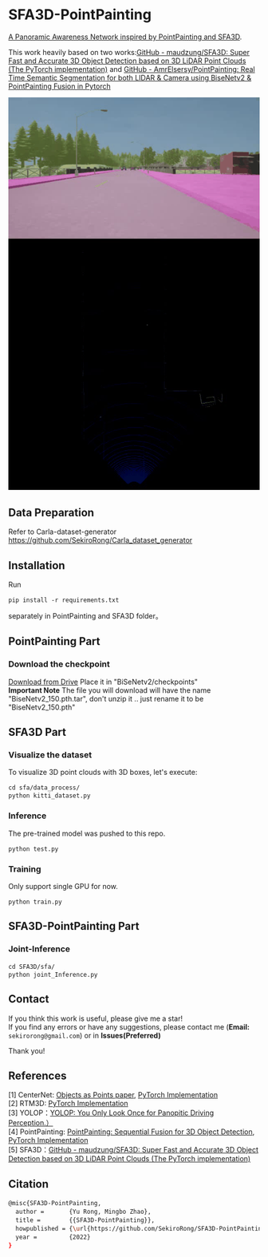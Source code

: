 # SFA3D-PointPainting

[A Panoramic Awareness Network inspired by PointPainting and SFA3D](https://github.com/SekiroRong/SFA3D-PointPainting).

This work heavily based on two works:[GitHub - maudzung/SFA3D: Super Fast and Accurate 3D Object Detection based on 3D LiDAR Point Clouds (The PyTorch implementation)](https://github.com/maudzung/SFA3D) and [GitHub - AmrElsersy/PointPainting: Real Time Semantic Segmentation for both LIDAR &amp; Camera using BiseNetv2 &amp; PointPainting Fusion in Pytorch](https://github.com/AmrElsersy/PointPainting)

![output.gif](asset/output.gif)



## Data Preparation

Refer to Carla-dataset-generator https://github.com/SekiroRong/Carla_dataset_generator

## Installation

Run

```
pip install -r requirements.txt
```

separately in PointPainting and SFA3D folder。

## PointPainting Part

### Download the checkpoint

[Download from Drive](https://drive.google.com/file/d/10-WxqSmyFKW72_1D-2vwu7BzUFlCOwgb/view?usp=sharing) Place it in "BiSeNetv2/checkpoints"  
**Important Note** The file you will download will have the name "BiseNetv2_150.pth.tar", 
don't unzip it .. just rename it to be "BiseNetv2_150.pth"

## SFA3D Part

### Visualize the dataset

To visualize 3D point clouds with 3D boxes, let's execute:

```shell
cd sfa/data_process/
python kitti_dataset.py
```

### Inference

The pre-trained model was pushed to this repo.

```
python test.py
```

### Training

Only support single GPU for now.

```shell
python train.py
```

## SFA3D-PointPainting Part

### Joint-Inference

```shell
cd SFA3D/sfa/
python joint_Inference.py
```

## Contact

If you think this work is useful, please give me a star!  
If you find any errors or have any suggestions, please contact me (**Email:** `sekirorong@gmail.com`) or in **Issues(Preferred)**

Thank you!

## References

[1] CenterNet: [Objects as Points paper](https://arxiv.org/abs/1904.07850), [PyTorch Implementation](https://github.com/xingyizhou/CenterNet)  
[2] RTM3D: [PyTorch Implementation](https://github.com/maudzung/RTM3D)  
[3] YOLOP：[YOLOP: You Only Look Once for Panopitic Driving Perception.）](https://github.com/hustvl/YOLOP)   
[4] PointPainting: [PointPainting: Sequential Fusion for 3D Object Detection](https://arxiv.org/abs/1911.10150), [PyTorch Implementation](https://github.com/AmrElsersy/PointPainting)    
[5] SFA3D：[GitHub - maudzung/SFA3D: Super Fast and Accurate 3D Object Detection based on 3D LiDAR Point Clouds (The PyTorch implementation)](https://github.com/maudzung/SFA3D)   
## Citation

```bash
@misc{SFA3D-PointPainting,
  author =       {Yu Rong, Mingbo Zhao},
  title =        {{SFA3D-PointPainting}},
  howpublished = {\url{https://github.com/SekiroRong/SFA3D-PointPainting}},
  year =         {2022}
}
```
